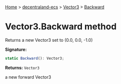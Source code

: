 [Home](./index) &gt; [decentraland-ecs](./decentraland-ecs.md) &gt; [Vector3](./decentraland-ecs.vector3.md) &gt; [Backward](./decentraland-ecs.vector3.backward.md)

# Vector3.Backward method

Returns a new Vector3 set to (0.0, 0.0, -1.0)

**Signature:**
```javascript
static Backward(): Vector3;
```
**Returns:** `Vector3`

a new forward Vector3

